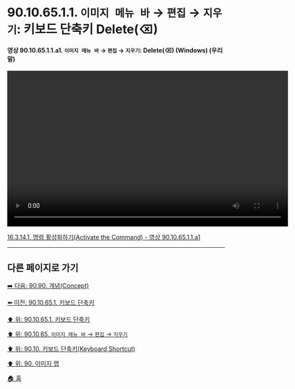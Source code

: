 # 90.10.65.1.1. `이미지 메뉴 바` → `편집` → `지우기`: 키보드 단축키 Delete(⌫)

<a id="90-10-65-01-01-a1"></a>

#### 영상 90.10.65.1.1.a1. `이미지 메뉴 바` → `편집` → `지우기`: Delete(⌫) (Windows) (우리말)
<video controls="controls" width="650" height="360" src="https://github.com/user-attachments/assets/d86e38fe-d398-4bc1-805d-34b969b4e9e9"></video>

[16.3.14.1. 명령 활성화하기(Activate the Command) - 영상 90.10.65.1.1.a1](./16-03-14-01-activate_the_command.md#90-10-65-01-01-a1)

***

## 다른 페이지로 가기

[➡️ 다음: 90.90. 개념(Concept)](./90-90-00-concept.md)

[⬅️ 이전: 90.10.65.1. 키보드 단축키](./90-10-65-01-00-keyboard_shortcut.md)

[⬆️ 위: 90.10.65.1. 키보드 단축키](./90-10-65-01-00-keyboard_shortcut.md)

[⬆️ 위: 90.10.65. `이미지 메뉴 바` → `편집` → `지우기`](./90-10-65-00-menu_edit_clear.md)

[⬆️ 위: 90.10. 키보드 단축키(Keyboard Shortcut)](./90-10-00-keyboard_shortcut.md)

[⬆️ 위: 90. 이미지 맵](./90-00-image-map.md)

[🏠 홈](./00-home.md)